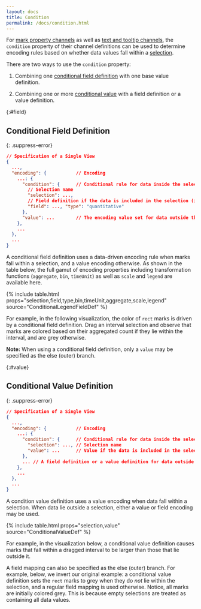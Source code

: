 ```yaml
---
layout: docs
title: Condition
permalink: /docs/condition.html
---
```


For [mark property channels](encoding.html#mark-prop) as well as [text and tooltip channels](encoding.html#text), the `condition` property of their channel definitions can be used to determine encoding rules based on whether data values fall within a [selection](selection.html).

There are two ways to use the `condition` property:

1) Combining one [conditional field definition](#field) with one base value definition.

2) Combining one or more [conditional value](#value) with a field definition or a value definition.


{:#field}
## Conditional Field Definition

{: .suppress-error}
```json
// Specification of a Single View
{
  ...,
  "encoding": {           // Encoding
    ...: {
      "condition": {      // Conditional rule for data inside the selection
        // Selection name
        "selection": ...,
        // Field definition if the data is included in the selection (if)
        "field": ..., "type": "quantitative"
      },
      "value": ...        // The encoding value set for data outside the selection (else)
    },
    ...
  },
  ...
}
```

A conditional field definition uses a data-driven encoding rule when marks fall within a selection, and a value encoding otherwise. As shown in the table below, the full gamut of encoding properties including transformation functions (`aggregate`, `bin`, `timeUnit`) as well as `scale` and `legend` are available here.

{% include table.html props="selection,field,type,bin,timeUnit,aggregate,scale,legend" source="ConditionalLegendFieldDef" %}

For example, in the following visualization, the color of `rect` marks is driven by a conditional field definition. Drag an interval selection and observe that marks are colored based on their aggregated count if they lie within the interval, and are grey otherwise.

<div class="vl-example" data-name="selection_type_interval"></div>

__Note:__ When using a conditional field definition, only a `value` may be specified as the else (outer) branch.

{:#value}
## Conditional Value Definition

{: .suppress-error}
```json
// Specification of a Single View
{
  ...,
  "encoding": {           // Encoding
    ...: {
      "condition": {      // Conditional rule for data inside the selection
        "selection": ..., // Selection name
        "value": ...      // Value if the data is included in the selection (if)
      },
      ... // A field definition or a value definition for data outside the selection (else)
    },
    ...
  },
  ...
}
```

A condition value definition uses a value encoding when data fall within a selection. When data lie outside a selection, either a value or field encoding may be used.

{% include table.html props="selection,value" source="ConditionalValueDef" %}

For example, in the visualization below, a conditional value definition causes marks that fall within a dragged interval to be larger than those that lie outside it.

<div class="vl-example" data-name="paintbrush_interval"></div>

A field mapping can also be specified as the else (outer) branch. For example, below, we invert our original example: a conditional value definition sets the `rect` marks to grey when they do _not_ lie within the selection, and a regular field mapping is used otherwise. Notice, all marks are initially colored grey. This is because empty selections are treated as containing all data values.

<div class="vl-example" data-name="selection_type_interval_invert"></div>
